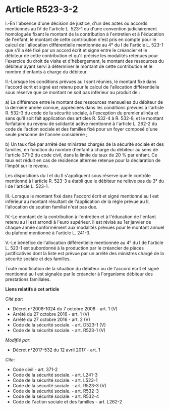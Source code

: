 # Article R523-3-2

I.-En l'absence d'une décision de justice, d'un des actes ou accords mentionnés au IV de l'article L. 523-1 ou d'une
convention judiciairement homologuée fixant le montant de la contribution à l'entretien et à l'éducation de l'enfant, le
montant de cette contribution n'est pris en compte pour le calcul de l'allocation différentielle mentionnée au 4° du I de
l'article L. 523-1 que s'il a été fixé par un accord écrit et signé entre le créancier et le débiteur de cette contribution
et qu'il précise les modalités retenues pour l'exercice du droit de visite et d'hébergement, le montant des ressources du
débiteur ayant servi à déterminer le montant de cette contribution et le nombre d'enfants à charge du débiteur.

II.-Lorsque les conditions prévues au I sont réunies, le montant fixé dans l'accord écrit et signé est retenu pour le calcul
de l'allocation différentielle sous réserve que ce montant ne soit pas inférieur au produit de :

a) La différence entre le montant des ressources mensuelles du débiteur de la dernière année connue, appréciées dans les
conditions prévues à l'article R. 532-3 du code de la sécurité sociale, à l'exception du premier alinéa et sans qu'il soit
fait application des articles R. 532-4 à R. 532-8, et le montant forfaitaire du revenu de solidarité active mentionné à
l'article L. 262-2 du code de l'action sociale et des familles fixé pour un foyer composé d'une seule personne de l'année
considérée ;

b) Un taux fixé par arrêté des ministres chargés de la sécurité sociale et des familles, en fonction du nombre d'enfant à
charge du débiteur au sens de l'article 371-2 du code civil, dans la limite du taux de 20 % par enfant. Ce taux est réduit en
cas de résidence alternée retenue pour la déclaration de l'impôt sur le revenu.

Les dispositions du I et du II s'appliquent sous réserve que le contrôle mentionné à l'article R. 523-3 a établi que le
débiteur ne relève pas du 3° du I de l'article L. 523-1.

III.-Lorsque le montant fixé dans l'accord écrit et signé mentionné au I est inférieur au montant résultant de l'application
de la règle prévue au II, l'allocation de soutien familial n'est pas due.

IV.-Le montant de la contribution à l'entretien et à l'éducation de l'enfant retenu au II est arrondi à l'euro supérieur. Il
est révisé au 1er janvier de chaque année conformément aux modalités prévues pour le montant annuel du plafond mentionné à
l'article L. 241-3.

V.-Le bénéfice de l'allocation différentielle mentionnée au 4° du I de l'article L. 523-1 est subordonné à la production par
le créancier de pièces justificatives dont la liste est prévue par un arrêté des ministres chargé de la sécurité sociale et
des familles.

Toute modification de la situation du débiteur ou de l'accord écrit et signé mentionné au I est signalée par le créancier à
l'organisme débiteur des prestations familiales.

**Liens relatifs à cet article**

_Cité par_:

  - Décret n°2008-1024 du 7 octobre 2008 - art. 1 (V)
  - Arrêté du 27 octobre 2016 - art. 1 (V)
  - Arrêté du 27 octobre 2016 - art. 2 (V)
  - Code de la sécurité sociale. - art. D523-1 (V)
  - Code de la sécurité sociale. - art. R523-1 (V)

_Modifié par_:

  - Décret n°2017-532 du 12 avril 2017 - art. 1

_Cite_:

  - Code civil - art. 371-2
  - Code de la sécurité sociale. - art. L241-3
  - Code de la sécurité sociale. - art. L523-1
  - Code de la sécurité sociale. - art. R523-3 (V)
  - Code de la sécurité sociale. - art. R532-3
  - Code de la sécurité sociale. - art. R532-4
  - Code de l'action sociale et des familles - art. L262-2
